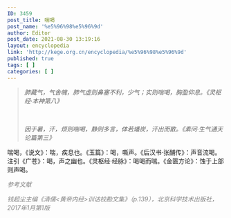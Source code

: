 ```yaml
---
ID: 3459
post_title: 喘喝
post_name: '%e5%96%98%e5%96%9d'
author: Editor
post_date: 2021-08-30 13:19:16
layout: encyclopedia
link: 'http://kege.org.cn/encyclopedia/%e5%96%98%e5%96%9d'
published: true
tags: [ ]
categories: [ ]
---
```

<blockquote><em>肺藏气，气舍魄，肺气虚则鼻塞不利，少气；实则喘喝，胸盈仰息。《灵枢经·本神第八》</em>

&nbsp;

<em>因于暑，汗，烦则喘喝，静则多言，体若燔炭，汗出而散。《素问·生气通天论篇第三》</em></blockquote>
喘喝，《说文》：喘，疾息也。《玉篇》：喝，嘶声。《后汉书·张酺传》：声音流喝。注引《广苍》：喝，声之幽也。《灵枢经·经脉》：喝喝而喘。《金匮方论》：蚀于上部则声喝。

<span style="color: #808080;"><em>参考文献</em></span>

<span style="color: #808080;"><em>钱超尘主编《清儒&lt;黄帝内经&gt;训诂校勘文集》（p.139），北京科学技术出版社，2017年1月第1版</em></span>